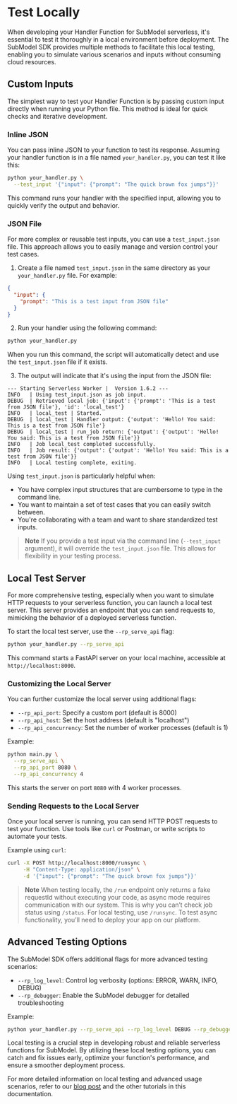# Test Locally

When developing your Handler Function for SubModel serverless, it's essential to test it thoroughly in a local environment before deployment. The SubModel SDK provides multiple methods to facilitate this local testing, enabling you to simulate various scenarios and inputs without consuming cloud resources.

## Custom Inputs

The simplest way to test your Handler Function is by passing custom input directly when running your Python file. This method is ideal for quick checks and iterative development.

### Inline JSON

You can pass inline JSON to your function to test its response. Assuming your handler function is in a file named `your_handler.py`, you can test it like this:

```bash
python your_handler.py \
  --test_input '{"input": {"prompt": "The quick brown fox jumps"}}'
```

This command runs your handler with the specified input, allowing you to quickly verify the output and behavior.

### JSON File

For more complex or reusable test inputs, you can use a `test_input.json` file. This approach allows you to easily manage and version control your test cases.

1. Create a file named `test_input.json` in the same directory as your `your_handler.py` file. For example:

```json
{
  "input": {
    "prompt": "This is a test input from JSON file"
  }
}
```

2. Run your handler using the following command:

```bash
python your_handler.py
```

When you run this command, the script will automatically detect and use the `test_input.json` file if it exists.

3. The output will indicate that it's using the input from the JSON file:

```text
--- Starting Serverless Worker |  Version 1.6.2 ---
INFO   | Using test_input.json as job input.
DEBUG  | Retrieved local job: {'input': {'prompt': 'This is a test from JSON file'}, 'id': 'local_test'}
INFO   | local_test | Started.
DEBUG  | local_test | Handler output: {'output': 'Hello! You said: This is a test from JSON file'}
DEBUG  | local_test | run_job return: {'output': {'output': 'Hello! You said: This is a test from JSON file'}}
INFO   | Job local_test completed successfully.
INFO   | Job result: {'output': {'output': 'Hello! You said: This is a test from JSON file'}}
INFO   | Local testing complete, exiting.
```

Using `test_input.json` is particularly helpful when:

- You have complex input structures that are cumbersome to type in the command line.
- You want to maintain a set of test cases that you can easily switch between.
- You're collaborating with a team and want to share standardized test inputs.

> **Note**
> If you provide a test input via the command line (`--test_input` argument), it will override the `test_input.json` file. This allows for flexibility in your testing process.

## Local Test Server

For more comprehensive testing, especially when you want to simulate HTTP requests to your serverless function, you can launch a local test server. This server provides an endpoint that you can send requests to, mimicking the behavior of a deployed serverless function.

To start the local test server, use the `--rp_serve_api` flag:

```bash
python your_handler.py --rp_serve_api
```

This command starts a FastAPI server on your local machine, accessible at `http://localhost:8000`.

### Customizing the Local Server

You can further customize the local server using additional flags:

- `--rp_api_port`: Specify a custom port (default is 8000)
- `--rp_api_host`: Set the host address (default is "localhost")
- `--rp_api_concurrency`: Set the number of worker processes (default is 1)

Example:

```bash
python main.py \
  --rp_serve_api \
  --rp_api_port 8080 \
  --rp_api_concurrency 4
```

This starts the server on port `8080` with 4 worker processes.

### Sending Requests to the Local Server

Once your local server is running, you can send HTTP POST requests to test your function. Use tools like `curl` or Postman, or write scripts to automate your tests.

Example using `curl`:

```bash
curl -X POST http://localhost:8000/runsync \
     -H "Content-Type: application/json" \
     -d '{"input": {"prompt": "The quick brown fox jumps"}}'
```

> **Note**
> When testing locally, the `/run` endpoint only returns a fake requestId without executing your code, as async mode requires communication with our system. This is why you can’t check job status using `/status`. For local testing, use `/runsync`. To test async functionality, you’ll need to deploy your app on our platform.

## Advanced Testing Options

The SubModel SDK offers additional flags for more advanced testing scenarios:

- `--rp_log_level`: Control log verbosity (options: ERROR, WARN, INFO, DEBUG)
- `--rp_debugger`: Enable the SubModel debugger for detailed troubleshooting

Example:

```bash
python your_handler.py --rp_serve_api --rp_log_level DEBUG --rp_debugger
```

Local testing is a crucial step in developing robust and reliable serverless functions for SubModel. By utilizing these local testing options, you can catch and fix issues early, optimize your function's performance, and ensure a smoother deployment process.

For more detailed information on local testing and advanced usage scenarios, refer to our [blog post](https://blog.SubModel.io/workers-local-api-server-introduced-with-SubModel-python-0-9-13/) and the other tutorials in this documentation.